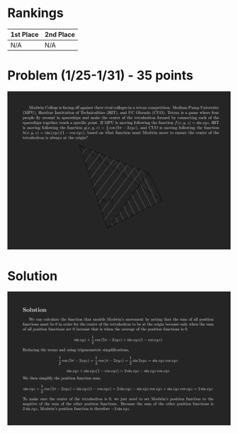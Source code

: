 # Rankings

|**1st Place**|**2nd Place**|
|----|----|
|N/A|N/A|

# Problem (1/25-1/31) - 35 points
<p align="center"><img src="https://raw.githubusercontent.com/GodwinMHS/godwinmhs.github.io/main/images/w11p_b.jpg?raw=true"/></p>

# Solution
<p align="center"><img src="https://raw.githubusercontent.com/GodwinMHS/godwinmhs.github.io/main/images/w11s_b.jpg?raw=true"/></p>
